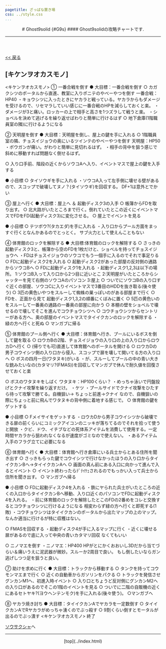 ```yaml
---
pagetitle: ざっぱな置き場
css: ../style.css
...
```


<header class = "header">
# Ghost9solid {#G9s}
#### Ghost9solidの攻略チャートです.
<hr>
</header>

<div class = "content">

[ << 戻る](index.html)

## [キケンヲオカスモノ]


<キケンヲオカスモノ>
① 一番合戦を倒す
● 大目標：一番合戦を倒す
○ カガクシツのポータルから直進、教室に入りポニテのやべーやつを倒す
一番合戦：HP40
・キョウシツに入ったときにヤカラと戦っている。ヤカラからもダメージを受けるので、リセマラしていい感じに一番合戦のHPを減らしておくと楽。
・ダメージが3と痛い。ロッカーの上で相手と高さを1つズラして戦うと楽。
・ショベルを決めて逃げるを繰り返せばわりと簡単に行けるはず
○ 地下倉庫(1階職員室の隣)に行けるようになる




② 天明屋を倒す
● 大目標：天明屋を倒し、屋上の鍵を手に入れる
○ 1階職員室の隣、チョスイジョウの奥にいるツインテのやべーやつを倒す
天明屋：HP50
・ボウガンが痛い。がわりと簡単に見切れるはず。
・相手の背中を狙う感じで斜めに移動すれば問題なく倒せるはず。

○ 入り口手前、階段の近くからソウコAへ入り、イベントマスで屋上の鍵を入手する


● 小目標
○ タイソウギを手に入れる
・ソウコA入って左手側に壊せる壁があるので、スコップで破壊してヌノ？(タイソウギ)を回収する。
DF+1は意外とでかい



③ 屋上へ行く
● 大目標：屋上へ ＆ 起動ディスク3の入手
○ 帳簿からFDを取り出す。
○ 北大路がいたところまで行く。倒れていたとこの近くにイベントマスでFDをFD(起動ディスク3)に変化させる。
○ 屋上でイベントを見る


● 小目標
○ テツボウ?(タカエダ)を手に入れる
・入り口からプール方面をまっすぐ行くとなんかあるのでとっとく。
サブ火力として使えんこともない




④ 体育館のロックを解除する
● 大目標:体育館のロックを解除する
○ さっきの起動ディスク3と、帳簿から空のFDを1枚だけと、ショベルを持ってチョスイジョウへ
・FDはチョスイジョウのソウコでもう一個手に入るのでそれで事足りる
○ FDに起動ディスク2を入れる
○ 起動ディスク2があった部屋の反対側の通路からソウコBへ
○ FDに起動ディスク1を入れる
・起動ディスク1,2,3は以下の場所。
1:ソウコB入って入り口から2つ目に近いとこ
2:天明屋がいたところからシャッターを見て右側のソウコAのパソコン
3:屋上
○ ついでにソウコBの入り口すぐ近くの部屋、ソウコCに入りイベントマスで3番目のHDDを抜き取る(後々使う)
○ 3匹の黄色いやつをスルーして蜘蛛の巣っぽいのがある部屋まで行く
○ FDを、正面から見て 起動ディスク1,3,2の順番にくぼみに置く
○ 5匹の黄色いのをスルーして一番奥の通路の一番奥の部屋に向かう
○ 本棚の壁をショベルで壊せるので壊してそこを進んでコウチョウシツへ
○ コウチョウシツからセントリーがある方へ、奥の部屋のイベントマスでタイイクカンのロックを解除する
・緑の方へ行くと死ぬ
○ マンガブに帰る





⑤ 体育館のプール側へ行く
● 大目標：体育館へ行き、プールにいるボスを倒して鍵を取る
○ ロウカBの2階、チョスイジョウの入り口の上の入り口からロウカDへ行く
○ (帰りでも可)直進して体育館へのポータルを開ける
○ ロウカDの男子コウイシツ側の入り口から侵入、スコップで扉を壊して開いてる方の入り口へ
○ ボスの四月一日(ワタヌキ)がいる
・が、スルーしてプールの中の青い大きな銃みたいなの(カタマリ?(FMAS))を回収してマンガブで休んで耐久値を回復させておくと楽

○ ボスのワタヌキをしばく
ワタヌキ：HP100くらい？
・めっちゃ泳いで円盤投げとクナイ攻撃を繰り返すだけ。
・ケツ
・プールサイドでクナイ攻撃をひたすら待って攻撃で勝てる。自機狙い→ ちょっと前進→クナイ なので、自機狙いの際にちょっと前に飛んでワタヌキの背中側に着地する感じで。
○ 体育館の鍵をゲットする



● 小目標
○ Fメイサイをゲットする
・ロウカDから男子コウイシツから破壊できる扉の前くらいにコミックアイコンのニッキが落ちてるのでそれを拾って使うと開放
・クビ、ドウ、イチブなどの死体系アイテムを消費して使用する。一定時間ヤカラから狙われなくなるが速度がゴミなので使えない。
・あるアイテム入手のフラグ立てに必要になる





⑥ 体育館へ行く
● 大目標：体育館へ行き倉庫にいる兵士からとある住所を聞き出す
○ さっきもらった鍵でコウイシツで行けなかったほうの入り口からタイイクカンBへ→タイイクカンAへ
○ 画面の真ん前にある入口に向かって進んで入るとイベント
○ イベント終わったらﾃﾞﾃｲｹｪされるのでもっかい入って兵士から住所を聞き出す。
○ マンガブへ帰る


● 小目標
○ FDに起動ディスク4を入れる
・鉄にヤられた兵士がいたところの近くの入口からタイイクカンBへ移動、入り口近くのパソコンでFDに起動ディスク4を入れる。
・前に体育館のロックを解除したとこのFDの2番めをコレと交換するとコウチョウシツに行けるようになる
相変わらず緑の方へ行くと即死する(1敗)
・コウチョウシツはタイイクカンのポータルから出たマップの上のマップ。なんか適当に行けるが特に収穫はない。

○ FMASを回収する
・起動ディスク4が手に入るマップに行く
・近くに壊せる扉があるので底に入って中央の青いカタマリ回収
なくてもいい

○ ニノマエを倒す
・ニノマエ：HP400
HPがとにかくおおいし3Dだから当てづらい＆痛いうえに泥武器が微妙。スルーか2周目で良い。
もし倒したいならガン逃げしつつ足を狙うと良い。





⑦ 助けを求めに行く
● 大目標：トラックから移動する
○ タンクを持ってコウモンマエまで行く
○ 近くの自動車からガソリンをパクる
○ トラックを発信させグンカンM1へ、初進入時イベント
○ 入り口とちょうど反対側にグンカンM2への入り口があるのでそこの1階のイベントを見る
○ ついでに二階の自販機の近くにあるセトヤキ?(ヨウヘンテンモク)を手に入れる(後々使う)。
○マンガブへ


⑧ ヤカラ焼き討ち
● 大目標：タイイクカンAでヤカラを一定数倒す
○ タイイクカンAでRヤカラがめっちゃ湧くのでぶっ殺す
○ 9割くらい倒すとモータルが出るのでぶっ潰す
  <キケンヲオカスモノ> 終了


[ソウサクシャ](searcher.html)へ


</div><!-- cont -->

<footer class ="footer">
<hr>
<p align = "center"> [top](../index.html) </p>
</footer>
